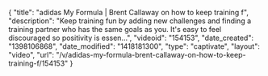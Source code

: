 {
    "title": "adidas My Formula | Brent Callaway on how to keep training f",
    "description": "Keep training fun by adding new challenges and finding a training partner who has the same goals as you. It's easy to feel discouraged so positivity is essen...",
    "videoid": "154153",
    "date_created": "1398106868",
    "date_modified": "1418181300",
    "type": "captivate",
    "layout": "video",
    "url": "\/v\/adidas-my-formula-brent-callaway-on-how-to-keep-training-f\/154153"
}